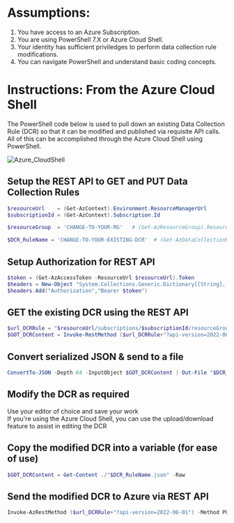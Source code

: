 # Assumptions:
1. You have access to an Azure Subscription.
2. You are using PowerShell 7.X or Azure Cloud Shell.
3. Your identity has sufficient priviledges to perform data collection rule modifications.
4. You can navigate PowerShell and understand basic coding concepts.

# Instructions: From the Azure Cloud Shell
The PowerShell code below is used to pull down an existing Data Collection Rule (DCR) so that it can be modified and published via requisite API calls.
All of this can be accomplished through the Azure Cloud Shell using PowerShell.


![Azure_CloudShell](https://user-images.githubusercontent.com/32214072/231885364-9a989838-9ec7-4df3-8cdf-66dd059586f0.png)


## Setup the REST API to GET and PUT Data Collection Rules <br />
```PowerShell
$resourceUrl    = (Get-AzContext).Environment.ResourceManagerUrl
$subscriptionId = (Get-AzContext).Subscription.Id
```

```PowerShell
$resourceGroup  = 'CHANGE-TO-YOUR-RG'   # (Get-AzResourceGroup).ResourceGroupName
```

```PowerShell
$DCR_RuleName = 'CHANGE-TO-YOUR-EXISTING-DCR'  # (Get-AzDataCollectionRule).Name
```

## Setup Authorization for REST API
```PowerShell
$token = (Get-AzAccessToken -ResourceUrl $resourceUrl).Token
$headers = New-Object "System.Collections.Generic.Dictionary[[String],[String]]"
$headers.Add("Authorization","Bearer $token")
```

## GET the existing DCR using the REST API
```PowerShell
$url_DCRRule = "$resourceUrl/subscriptions/$subscriptionId/resourceGroups/$resourceGroup/providers/Microsoft.Insights/dataCollectionRules/$($DCR_RuleName)"
$GOT_DCRContent = Invoke-RestMethod ($url_DCRRule+"?api-version=2022-06-01") -Method GET -Headers $headers
```

## Convert serialized JSON & send to a file
```PowerShell
ConvertTo-JSON -Depth 64 -InputObject $GOT_DCRContent | Out-File "$DCR_RuleName.json"
```

## Modify the DCR as required
Use your editor of choice and save your work <br/>
If you're using the Azure Cloud Shell, you can use the upload/download feature to assist in editing the DCR
 
## Copy the modified DCR into a variable (for ease of use)
```PowerShell
$GOT_DCRContent = Get-Content ./"$DCR_RuleName.json" -Raw
```

## Send the modified DCR to Azure via REST API  
```PowerShell
Invoke-AzRestMethod ($url_DCRRule+"?api-version=2022-06-01") -Method PUT -Payload $GOT_DCRContent
```
